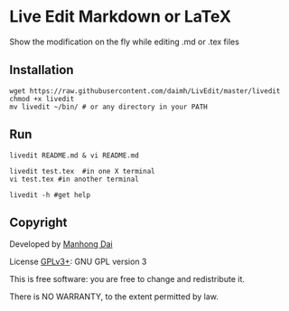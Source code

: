# Live Edit Markdown or LaTeX

Show the modification on the fly while editing .md or .tex files

## Installation
```
wget https://raw.githubusercontent.com/daimh/LivEdit/master/livedit
chmod +x livedit
mv livedit ~/bin/ # or any directory in your PATH
```

## Run

```
livedit README.md & vi README.md
```

```
livedit test.tex  #in one X terminal
vi test.tex #in another terminal
```

```
livedit -h #get help
```

## Copyright

Developed by [Manhong Dai](mailto:manhongdai@gmail.com)

License [GPLv3+](https://gnu.org/licenses/gpl.html): GNU GPL version 3

This is free software: you are free to change and redistribute it.

There is NO WARRANTY, to the extent permitted by law.
